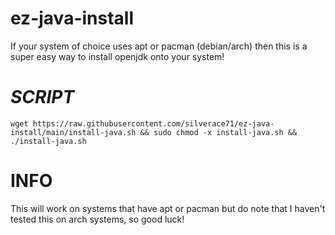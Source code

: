 # ez-java-install
If your system of choice uses apt or pacman (debian/arch) then this is a super easy way to install openjdk onto your system!

# ***SCRIPT***
```
wget https://raw.githubusercontent.com/silverace71/ez-java-install/main/install-java.sh && sudo chmod -x install-java.sh && ./install-java.sh
```
# **INFO**
This will work on systems that have apt or pacman but do note that I haven't tested this on arch systems, so good luck!